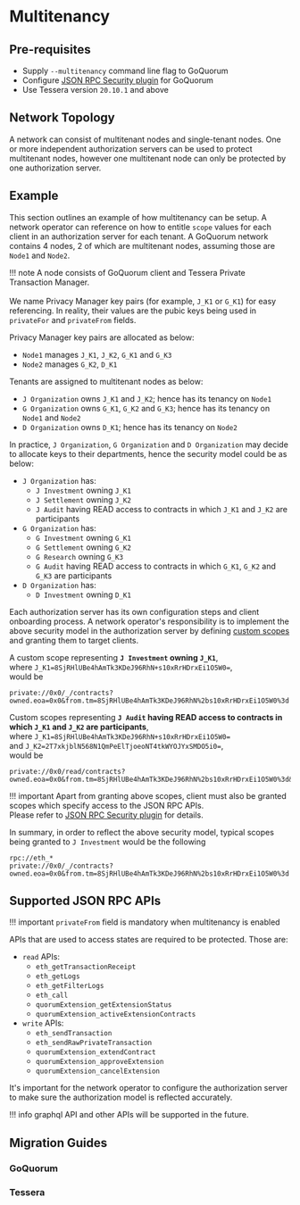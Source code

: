 # Multitenancy

## Pre-requisites

* Supply `--multitenancy` command line flag to GoQuorum
* Configure [JSON RPC Security plugin](../JSON-RPC-API-Security/#configuration) for GoQuorum
* Use Tessera version `20.10.1` and above

## Network Topology

A network can consist of multitenant nodes and single-tenant nodes. One or more independent authorization servers can be used 
to protect multitenant nodes, however one multitenant node can only be protected by one authorization server.

## Example

This section outlines an example of how multitenancy can be setup. A network operator can 
reference on how to entitle `scope` values for each client in an authorization server for each tenant.
A GoQuorum network contains 4 nodes, 2 of which are multitenant nodes, assuming those are `Node1` and `Node2`.

!!! note
    A node consists of GoQuorum client and Tessera Private Transaction Manager.
    <br/><br/>
    We name Privacy Manager key pairs (for example, `J_K1` or `G_K1`) for easy referencing. In reality, their values are the pubic keys being used
    in `privateFor` and `privateFrom` fields.

Privacy Manager key pairs are allocated as below:

* `Node1` manages `J_K1`, `J_K2`, `G_K1` and `G_K3`
* `Node2` manages `G_K2`, `D_K1`

Tenants are assigned to multitenant nodes as below:

* `J Organization` owns `J_K1` and `J_K2`; hence has its tenancy on `Node1`
* `G Organization` owns `G_K1`, `G_K2` and `G_K3`; hence has its tenancy on `Node1` and `Node2`
* `D Organization` owns `D_K1`; hence has its tenancy on `Node2`

In practice, `J Organization`, `G Organization` and `D Organization` may decide to allocate keys to their
departments, hence the security model could be as below:

* `J Organization` has:
    * `J Investment` owning `J_K1`
    * `J Settlement` owning `J_K2`
    * `J Audit` having READ access to contracts in which `J_K1` and `J_K2` are participants
* `G Organization` has:
    * `G Investment` owning `G_K1`
    * `G Settlement` owning `G_K2`
    * `G Research` owning `G_K3`
    * `G Audit` having READ access to contracts in which `G_K1`, `G_K2` and `G_K3` are participants
* `D Organization` has:
    * `D Investment` owning `D_K1`

Each authorization server has its own configuration steps and client onboarding process. 
A network operator's responsibility is to implement the above security model in the authorization server by 
defining [custom scopes](../../../Concepts/Multitenancy/Overview/#access-token-scope) and granting them to target clients. 

A custom scope representing __`J Investment` owning `J_K1`__,
<br/>where `J_K1=8SjRHlUBe4hAmTk3KDeJ96RhN+s10xRrHDrxEi1O5W0=`, 
<br/>would be 

```
private://0x0/_/contracts?owned.eoa=0x0&from.tm=8SjRHlUBe4hAmTk3KDeJ96RhN%2bs10xRrHDrxEi1O5W0%3d
```

Custom scopes representing __`J Audit` having READ access to contracts in which `J_K1` and `J_K2` are participants__, 
<br/>where `J_K1=8SjRHlUBe4hAmTk3KDeJ96RhN+s10xRrHDrxEi1O5W0=`
<br/>and `J_K2=2T7xkjblN568N1QmPeElTjoeoNT4tkWYOJYxSMDO5i0=`,
<br/>would be

```
private://0x0/read/contracts?owned.eoa=0x0&from.tm=8SjRHlUBe4hAmTk3KDeJ96RhN%2bs10xRrHDrxEi1O5W0%3d&from.tm=2T7xkjblN568N1QmPeElTjoeoNT4tkWYOJYxSMDO5i0%3d
```

!!! important
    Apart from granting above scopes, client must also be granted scopes which specify access to the JSON RPC APIs. 
    <br/>
    Please refer to [JSON RPC Security plugin](../../../Reference/Plugins/security/For-Users/#oauth2-scopes) for details.

In summary, in order to reflect the above security model, typical scopes being granted to `J Investment` would be the following

```
rpc://eth_*
private://0x0/_/contracts?owned.eoa=0x0&from.tm=8SjRHlUBe4hAmTk3KDeJ96RhN%2bs10xRrHDrxEi1O5W0%3d
```

## Supported JSON RPC APIs

!!! important
    `privateFrom` field is mandatory when multitenancy is enabled

APIs that are used to access states are required to be protected. Those are:

* `read` APIs:
    * `eth_getTransactionReceipt`
    * `eth_getLogs`
    * `eth_getFilterLogs`
    * `eth_call`
    * `quorumExtension_getExtensionStatus`
    * `quorumExtension_activeExtensionContracts`
* `write` APIs:
    * `eth_sendTransaction`
    * `eth_sendRawPrivateTransaction`
    * `quorumExtension_extendContract`
    * `quorumExtension_approveExtension`
    * `quorumExtension_cancelExtension`

It's important for the network operator to configure the authorization server
to make sure the authorization model is reflected accurately.

!!! info
    graphql API and other APIs will be supported in the future.

## Migration Guides

### GoQuorum

### Tessera
